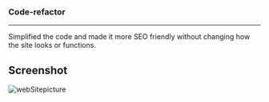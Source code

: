 ### Code-refactor

---
 Simplified the code and made it more SEO friendly without changing how the site looks or functions.


<h2>Screenshot</h2>

![webSitepicture](https://user-images.githubusercontent.com/85806673/129783915-e746acf0-eb9b-4b57-9b12-d95628b6e3f6.jpg)
